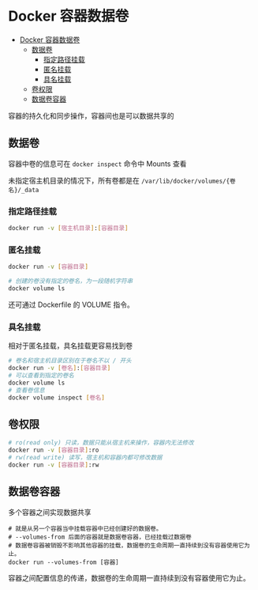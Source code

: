 # Docker 容器数据卷

- [Docker 容器数据卷](#docker-容器数据卷)
  - [数据卷](#数据卷)
    - [指定路径挂载](#指定路径挂载)
    - [匿名挂载](#匿名挂载)
    - [具名挂载](#具名挂载)
  - [卷权限](#卷权限)
  - [数据卷容器](#数据卷容器)

容器的持久化和同步操作，容器间也是可以数据共享的

## 数据卷

容器中卷的信息可在 `docker inspect` 命令中 Mounts 查看

未指定宿主机目录的情况下，所有卷都是在 `/var/lib/docker/volumes/{卷名}/_data`

### 指定路径挂载

```bash
docker run -v [宿主机目录]:[容器目录]
```

### 匿名挂载

```bash
docker run -v [容器目录]

# 创建的卷没有指定的卷名，为一段随机字符串
docker volume ls
```

还可通过 Dockerfile 的 VOLUME 指令。

### 具名挂载

相对于匿名挂载，具名挂载更容易找到卷

```bash
# 卷名和宿主机目录区别在于卷名不以 / 开头
docker run -v [卷名]:[容器目录]
# 可以查看到指定的卷名
docker volume ls
# 查看卷信息
docker volume inspect [卷名]
```

## 卷权限

```bash
# ro(read only) 只读，数据只能从宿主机来操作，容器内无法修改
docker run -v [容器目录]:ro
# rw(read write) 读写，宿主机和容器内都可修改数据
docker run -v [容器目录]:rw
```

## 数据卷容器

多个容器之间实现数据共享

```shell
# 就是从另一个容器当中挂载容器中已经创建好的数据卷。
# --volumes-from 后面的容器就是数据卷容器，已经挂载过数据卷
# 数据卷容器被销毁不影响其他容器的挂载，数据卷的生命周期一直持续到没有容器使用它为止。
docker run --volumes-from [容器]
```

容器之间配置信息的传递，数据卷的生命周期一直持续到没有容器使用它为止。